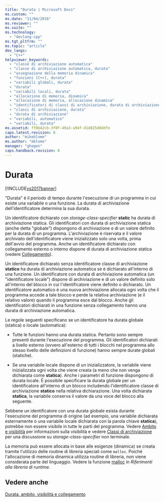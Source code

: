 ```yaml
---
title: "Durata | Microsoft Docs"
ms.custom: ""
ms.date: "11/04/2016"
ms.reviewer: ""
ms.suite: ""
ms.technology: 
  - "devlang-cpp"
ms.tgt_pltfrm: ""
ms.topic: "article"
dev_langs: 
  - "C++"
helpviewer_keywords: 
  - "classe di archiviazione automatica"
  - "classe di archiviazione automatica, durata"
  - "assegnazione della memoria dinamica"
  - "funzioni [C++], durata"
  - "variabili globali, durata"
  - "durata"
  - "variabili locali, durata"
  - "allocazione di memoria, dinamica"
  - "allocazione di memoria, allocazione dinamica"
  - "identificatori di classi di archiviazione, durata di archiviazione"
  - "classi di archiviazione, durata"
  - "durata di archiviazione"
  - "variabili, automatico"
  - "variabili, durata"
ms.assetid: ff0b42cb-3f0f-49a3-a94f-d1d825d8ddfe
caps.latest.revision: 8
author: "mikeblome"
ms.author: "mblome"
manager: "ghogen"
caps.handback.revision: 8
---
```

# Durata
[!INCLUDE[vs2017banner](../assembler/inline/includes/vs2017banner.md)]

"Durata" è il periodo di tempo durante l'esecuzione di un programma in cui esiste una variabile o una funzione.  La durata di archiviazione dell'identificatore determina la sua durata.  
  
 Un identificatore dichiarato con *storage\-class\-specifier* **static** ha durata di archiviazione statica.  Gli identificatori con durata di archiviazione statica \(anche detta "globale"\) dispongono di archiviazione e di un valore definito per la durata di un programma.  L'archiviazione è riservata e il valore archiviato dell'identificatore viene inizializzato solo una volta, prima dell'avvio del programma.  Anche un identificatore dichiarato con collegamento esterno o interno dispone di durata di archiviazione statica \(vedere [Collegamento](../c-language/linkage.md)\).  
  
 Un identificatore dichiarato senza identificatore classe di archiviazione **statico** ha durata di archiviazione automatica se è dichiarato all'interno di una funzione.  Un identificatore con durata di archiviazione automatica \(un "identificatore locale"\) dispone di archiviazione e di un valore definito solo all'interno del blocco in cui l'identificatore viene definito o dichiarato.  Un identificatore automatico è una nuova archiviazione allocata ogni volta che il programma accede a tale blocco e perde la relativa archiviazione \(e il relativo valore\) quando il programma esce dal blocco.  Anche gli identificatori dichiarati in una funzione senza collegamento hanno una durata di archiviazione automatica.  
  
 Le regole seguenti specificano se un identificatore ha durata globale \(statica\) o locale \(automatica\):  
  
-   Tutte le funzioni hanno una durata statica.  Pertanto sono sempre presenti durante l'esecuzione del programma.  Gli identificatori dichiarati a livello esterno \(ovvero all'esterno di tutti i blocchi nel programma allo stesso livello delle definizioni di funzione\) hanno sempre durate globali \(statiche\).  
  
-   Se una variabile locale dispone di un inizializzatore, la variabile viene inizializzata ogni volta che viene creata \(a meno che non venga dichiarata come **statica**\).  Anche i parametri di funzione dispongono di durata locale.  È possibile specificare la durata globale per un identificatore all'interno di un blocco includendo l'identificatore classe di archiviazione **statico** nella relativa dichiarazione.  Una volta dichiarata **statica**, la variabile conserva il valore da una voce del blocco alla seguente.  
  
 Sebbene un identificatore con una durata globale esista durante l'esecuzione del programma di origine \(ad esempio, una variabile dichiarata esternamente o una variabile locale dichiarata con la parola chiave **statica**\), potrebbe non essere visibile in tutte le parti del programma.  Vedere [Ambito e visibilità](../c-language/scope-and-visibility.md) per informazioni sulla visibilità e vedere [Classi di archiviazione](../c-language/c-storage-classes.md) per una discussione su *storage\-class\-specifier* non terminale.  
  
 La memoria può essere allocata in base alle esigenze \(dinamica\) se creata tramite l'utilizzo delle routine di libreria speciali come `malloc`.  Poiché l'allocazione di memoria dinamica utilizza routine di libreria, non viene considerata parte del linguaggio.  Vedere la funzione [malloc](../c-runtime-library/reference/malloc.md) in *Riferimenti alla libreria di runtime*.  
  
## Vedere anche  
 [Durata, ambito, visibilità e collegamento](../c-language/lifetime-scope-visibility-and-linkage.md)